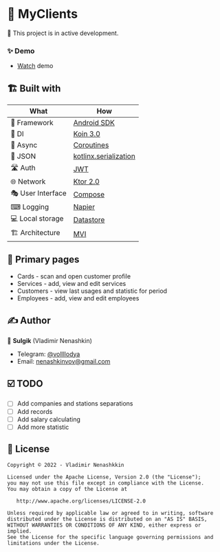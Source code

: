 # 🚀 MyClients

👷 This project is in active development.

### ✨ Demo

- [Watch](/docs/DEMO.md) demo

## 🏗️️ Built with

| What              | How                                                                               |
|-------------------|-----------------------------------------------------------------------------------|
| 🧠 Framework      | [Android SDK](https://ru.wikipedia.org/wiki/Android_SDK)                          |                                                                                          ||
| 💉 DI             | [Koin 3.0](https://github.com/InsertKoinIO/koin)                                  |                                                                                                                             |
| 🌊 Async          | [Coroutines](https://kotlinlang.org/docs/coroutines-overview.html)                |
| 📄 JSON           | [kotlinx.serialization](https://github.com/Kotlin/kotlinx.serialization)          |
| 🛣️ Auth          | [JWT](https://jwt.io/)                                                            |
| 🌐 Network        | [Ktor 2.0](https://github.com/ktorio/ktor)                                        |
| 🎭 User Interface | [Compose](https://developer.android.com/jetpack/compose)                          |
| ⌨ Logging         | [Napier](https://github.com/AAkira/Napier)                                        |
| 💻 Local storage  | [Datastore](https://developer.android.com/topic/libraries/architecture/datastore) |
| 🏗 Architecture   | [MVI](https://github.com/arkivanov/MVIKotlin)                                     |

## 🥼 Primary pages

- Cards - scan and open customer profile
- Services - add, view and edit services
- Customers - view last usages and statistic for period
- Employees - add, view and edit employees

## ✍️ Author

👤 **Sulgik** (Vladimir Nenashkin)

* Telegram: <a href="https://t.me/vollllodya" target="_blank">@vollllodya</a>
* Email: nenashkinvov@gmail.com

## ☑️ TODO

- [ ] Add companies and stations separations
- [ ] Add records
- [ ] Add salary calculating
- [ ] Add more statistic

## 📝 License

```
Copyright © 2022 - Vladimir Nenashkkin

Licensed under the Apache License, Version 2.0 (the "License");
you may not use this file except in compliance with the License.
You may obtain a copy of the License at

   http://www.apache.org/licenses/LICENSE-2.0

Unless required by applicable law or agreed to in writing, software
distributed under the License is distributed on an "AS IS" BASIS,
WITHOUT WARRANTIES OR CONDITIONS OF ANY KIND, either express or implied.
See the License for the specific language governing permissions and
limitations under the License.
```